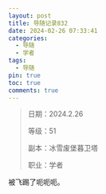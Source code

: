 ```yaml
---
layout: post
title: 导随记录832
date: 2024-02-26 07:33:41
categories:
  - 导随
  - 学者
tags:
  - 导随
pin: true
toc: true
comments: true
---
```

> 日期：2024.2.26
>
> 等级：51
>
> 副本：冰雪废堡暮卫塔
>
> 职业：学者

被飞踢了呃呃呃。